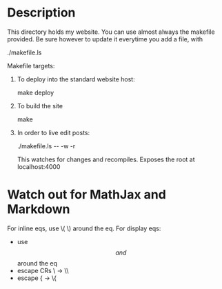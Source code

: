 # Description 

This directory holds my website. You can use almost always the makefile provided. Be sure however to update it everytime you add a file, with

   ./makefile.ls

Makefile targets:

1. To deploy into the standard website host: 

   make deploy

2. To build the site

   make 

3. In order to live edit posts: 

   ./makefile.ls -- -w -r

   This watches for changes and recompiles. Exposes the root at localhost:4000

# Watch out for MathJax and Markdown 

For inline eqs, use \\(  \\) around the eq.
For display eqs:

* use $$ and $$ around the eq
* escape CRs \\ -> \\\\ 
* escape     \{ -> \\{



